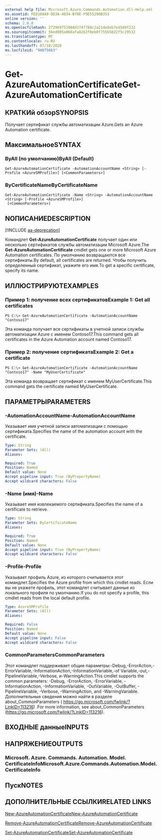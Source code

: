 ```yaml
---
external help file: Microsoft.Azure.Commands.Automation.dll-Help.xml
ms.assetid: FED10AA9-DD3A-4034-B78E-F9E55290B353
online version: ''
schema: 2.0.0
ms.openlocfilehash: 272969751988d3747788c2a214e8eb7ed509f232
ms.sourcegitcommit: 56ed085a868afa8263f8eb0f755b5822f5c29532
ms.translationtype: MT
ms.contentlocale: ru-RU
ms.lasthandoff: 07/18/2020
ms.locfileid: "94075663"
---
```

# <span data-ttu-id="86745-101">Get-AzureAutomationCertificate</span><span class="sxs-lookup"><span data-stu-id="86745-101">Get-AzureAutomationCertificate</span></span>

## <span data-ttu-id="86745-102">КРАТКИй обзор</span><span class="sxs-lookup"><span data-stu-id="86745-102">SYNOPSIS</span></span>

<span data-ttu-id="86745-103">Получает сертификат службы автоматизации Azure.</span><span class="sxs-lookup"><span data-stu-id="86745-103">Gets an Azure Automation certificate.</span></span>

## <span data-ttu-id="86745-104">Максимальное</span><span class="sxs-lookup"><span data-stu-id="86745-104">SYNTAX</span></span>

### <span data-ttu-id="86745-105">ByAll (по умолчанию)</span><span class="sxs-lookup"><span data-stu-id="86745-105">ByAll (Default)</span></span>
```
Get-AzureAutomationCertificate -AutomationAccountName <String> [-Profile <AzureSMProfile>] [<CommonParameters>]
```

### <span data-ttu-id="86745-106">ByCertificateName</span><span class="sxs-lookup"><span data-stu-id="86745-106">ByCertificateName</span></span>
```
Get-AzureAutomationCertificate -Name <String> -AutomationAccountName <String> [-Profile <AzureSMProfile>]
 [<CommonParameters>]
```

## <span data-ttu-id="86745-107">NОПИСАНИЕ</span><span class="sxs-lookup"><span data-stu-id="86745-107">DESCRIPTION</span></span>

[!INCLUDE [aa-deprecation](../include/aa-deprecation.md)]

<span data-ttu-id="86745-108">Командлет **Get-AzureAutomationCertificate** получает один или несколько сертификатов службы автоматизации Microsoft Azure.</span><span class="sxs-lookup"><span data-stu-id="86745-108">The **Get-AzureAutomationCertificate** cmdlet gets one or more Microsoft Azure Automation certificates.</span></span>
<span data-ttu-id="86745-109">По умолчанию возвращаются все сертификаты.</span><span class="sxs-lookup"><span data-stu-id="86745-109">By default, all certificates are returned.</span></span>
<span data-ttu-id="86745-110">Чтобы получить определенный сертификат, укажите его имя.</span><span class="sxs-lookup"><span data-stu-id="86745-110">To get a specific certificate, specify its name.</span></span>

## <span data-ttu-id="86745-111">ИЛЛЮСТРИРУЮТ</span><span class="sxs-lookup"><span data-stu-id="86745-111">EXAMPLES</span></span>

### <span data-ttu-id="86745-112">Пример 1: получение всех сертификатов</span><span class="sxs-lookup"><span data-stu-id="86745-112">Example 1: Get all certificates</span></span>
```
PS C:\> Get-AzureAutomationCertificate -AutomationAccountName "Contoso17"
```

<span data-ttu-id="86745-113">Эта команда получает все сертификаты в учетной записи службы автоматизации Azure с именем Contoso17.</span><span class="sxs-lookup"><span data-stu-id="86745-113">This command gets all certificates in the Azure Automation account named Contoso17.</span></span>

### <span data-ttu-id="86745-114">Пример 2: получение сертификата</span><span class="sxs-lookup"><span data-stu-id="86745-114">Example 2: Get a certificate</span></span>
```
PS C:\> Get-AzureAutomationCertificate -AutomationAccountName "Contoso17" -Name "MyUserCertificate"
```

<span data-ttu-id="86745-115">Эта команда возвращает сертификат с именем MyUserCertificate.</span><span class="sxs-lookup"><span data-stu-id="86745-115">This command gets the certificate named MyUserCertificate.</span></span>

## <span data-ttu-id="86745-116">ПАРАМЕТРЫ</span><span class="sxs-lookup"><span data-stu-id="86745-116">PARAMETERS</span></span>

### <span data-ttu-id="86745-117">-AutomationAccountName</span><span class="sxs-lookup"><span data-stu-id="86745-117">-AutomationAccountName</span></span>
<span data-ttu-id="86745-118">Указывает имя учетной записи автоматизации с помощью сертификата.</span><span class="sxs-lookup"><span data-stu-id="86745-118">Specifies the name of the automation account with the certificate.</span></span>

```yaml
Type: String
Parameter Sets: (All)
Aliases: 

Required: True
Position: Named
Default value: None
Accept pipeline input: True (ByPropertyName)
Accept wildcard characters: False
```

### <span data-ttu-id="86745-119">-Name (имя)</span><span class="sxs-lookup"><span data-stu-id="86745-119">-Name</span></span>
<span data-ttu-id="86745-120">Указывает имя извлекаемого сертификата.</span><span class="sxs-lookup"><span data-stu-id="86745-120">Specifies the name of a certificate to retrieve.</span></span>

```yaml
Type: String
Parameter Sets: ByCertificateName
Aliases: 

Required: True
Position: Named
Default value: None
Accept pipeline input: True (ByPropertyName)
Accept wildcard characters: False
```

### <span data-ttu-id="86745-121">-Profile</span><span class="sxs-lookup"><span data-stu-id="86745-121">-Profile</span></span>
<span data-ttu-id="86745-122">Указывает профиль Azure, из которого считывается этот командлет.</span><span class="sxs-lookup"><span data-stu-id="86745-122">Specifies the Azure profile from which this cmdlet reads.</span></span>
<span data-ttu-id="86745-123">Если вы не укажете профиль, этот командлет считывает данные из локального профиля по умолчанию.</span><span class="sxs-lookup"><span data-stu-id="86745-123">If you do not specify a profile, this cmdlet reads from the local default profile.</span></span>

```yaml
Type: AzureSMProfile
Parameter Sets: (All)
Aliases: 

Required: False
Position: Named
Default value: None
Accept pipeline input: False
Accept wildcard characters: False
```

### <span data-ttu-id="86745-124">CommonParameters</span><span class="sxs-lookup"><span data-stu-id="86745-124">CommonParameters</span></span>
<span data-ttu-id="86745-125">Этот командлет поддерживает общие параметры:-Debug,-ErrorAction,-ErrorVariable,-InformationAction,-InformationVariable,-of Variable,-out,-PipelineVariable,-Verbose, и-WarningAction.</span><span class="sxs-lookup"><span data-stu-id="86745-125">This cmdlet supports the common parameters: -Debug, -ErrorAction, -ErrorVariable, -InformationAction, -InformationVariable, -OutVariable, -OutBuffer, -PipelineVariable, -Verbose, -WarningAction, and -WarningVariable.</span></span> <span data-ttu-id="86745-126">Дополнительные сведения можно найти в разделе about_CommonParameters ( https://go.microsoft.com/fwlink/?LinkID=113216) .</span><span class="sxs-lookup"><span data-stu-id="86745-126">For more information, see about_CommonParameters (https://go.microsoft.com/fwlink/?LinkID=113216).</span></span>

## <span data-ttu-id="86745-127">ВХОДНЫЕ данные</span><span class="sxs-lookup"><span data-stu-id="86745-127">INPUTS</span></span>

## <span data-ttu-id="86745-128">НАПРЯЖЕНИЕ</span><span class="sxs-lookup"><span data-stu-id="86745-128">OUTPUTS</span></span>

### <span data-ttu-id="86745-129">Microsoft. Azure. Commands. Automation. Model. CertificateInfo</span><span class="sxs-lookup"><span data-stu-id="86745-129">Microsoft.Azure.Commands.Automation.Model.CertificateInfo</span></span>

## <span data-ttu-id="86745-130">Пуск</span><span class="sxs-lookup"><span data-stu-id="86745-130">NOTES</span></span>

## <span data-ttu-id="86745-131">ДОПОЛНИТЕЛЬНЫЕ ССЫЛКИ</span><span class="sxs-lookup"><span data-stu-id="86745-131">RELATED LINKS</span></span>

[<span data-ttu-id="86745-132">New-AzureAutomationCertificate</span><span class="sxs-lookup"><span data-stu-id="86745-132">New-AzureAutomationCertificate</span></span>](./New-AzureAutomationCertificate.md)

[<span data-ttu-id="86745-133">Remove-AzureAutomationCertificate</span><span class="sxs-lookup"><span data-stu-id="86745-133">Remove-AzureAutomationCertificate</span></span>](./Remove-AzureAutomationCertificate.md)

[<span data-ttu-id="86745-134">Set-AzureAutomationCertificate</span><span class="sxs-lookup"><span data-stu-id="86745-134">Set-AzureAutomationCertificate</span></span>](./Set-AzureAutomationCertificate.md)


